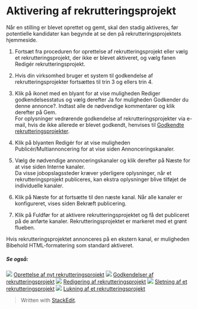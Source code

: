 # Aktivering af rekrutteringsprojekt

Når en stilling er blevet oprettet og gemt, skal den stadig aktiveres, før potentielle kandidater kan begynde at se den på rekrutteringsprojektets hjemmeside.

1.  Fortsæt fra proceduren for oprettelse af rekrutteringsprojekt eller vælg et rekrutteringsprojekt, der ikke er blevet aktiveret, og vælg fanen  Redigér rekrutteringsprojekt.
2.  Hvis din virksomhed bruger et system til godkendelse af rekrutteringsprojekter fortsættes til trin 3 og ellers trin 4.
3.  Klik på ikonet med en blyant for at vise muligheden  Rediger godkendelsesstatus  og vælg derefter  Ja  for muligheden  Godkender du denne annonce?. Indtast alle de nødvendige kommentarer og klik derefter på  Gem.  
    For oplysninger vedrørende godkendelse af rekrutteringsprojekter via e-mail, hvis de ikke allerede er blevet godkendt, henvises til  [Godkendte rekrutteringsprojekter](vacancy_approvals.htm).
4.  Klik på blyanten  Redigér  for at vise muligheden  Publicér/Multiannoncering  for at vise siden  Annonceringskanaler.  
    
5.  Vælg de nødvendige annonceringskanaler og klik derefter på  Næste  for at vise siden  Interne kanaler.  
    Da visse jobopslagssteder kræver yderligere oplysninger, når et rekrutteringsprojekt publiceres, kan ekstra oplysninger blive tilføjet de individuelle kanaler.
6.  Klik på  Næste  for at fortsætte til den næste kanal. Når alle kanaler er konfigureret, vises siden  Bekræft publicering.
7.  Klik på  Fuldfør  for at aktivere rekrutteringsprojektet og få det publiceret på de anførte kanaler. Rekrutteringsprojektet er markeret med et grønt flueben.

Hvis rekrutteringsprojektet annonceres på en ekstern kanal, er muligheden  Bibehold HTML-formatering  som standard aktiveret.

##### Se også:

![](../Resources/Images/icon-document-link.png)  [Oprettelse af nyt rekrutteringsprojekt](creating_a_new_vacancy.htm)
![](../Resources/Images/icon-document-link.png)  [Godkendelser af rekrutteringsprojekt](vacancy_approvals.htm)
![](../Resources/Images/icon-document-link.png)  [Redigering af rekrutteringsprojekt](editing_a_vacancy.htm)
![](../Resources/Images/icon-document-link.png)  [Sletning af et rekrutteringsprojekt](deleting_a_vacancy.htm)
![](../Resources/Images/icon-document-link.png)  [Lukning af et rekrutteringsprojekt](closing_a_vacancy.htm)


> Written with [StackEdit](https://stackedit.io/).
<!--stackedit_data:
eyJoaXN0b3J5IjpbMjAwNjQ4NTAwOF19
-->